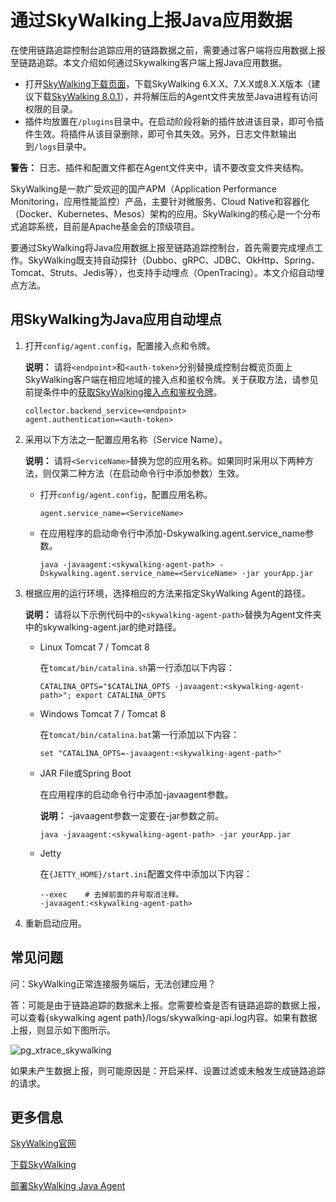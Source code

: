 # 通过SkyWalking上报Java应用数据

在使用链路追踪控制台追踪应用的链路数据之前，需要通过客户端将应用数据上报至链路追踪。本文介绍如何通过Skywalking客户端上报Java应用数据。

-   打开[SkyWalking下载页面](http://skywalking.apache.org/downloads/)，下载SkyWalking 6.X.X、7.X.X或8.X.X版本（建议下载[SkyWalking 8.0.1](https://www.apache.org/dyn/closer.cgi/skywalking/8.0.1/apache-skywalking-apm-8.0.1.tar.gz)），并将解压后的Agent文件夹放至Java进程有访问权限的目录。
-   插件均放置在`/plugins`目录中。在启动阶段将新的插件放进该目录，即可令插件生效。将插件从该目录删除，即可令其失效。另外，日志文件默输出到`/logs`目录中。

**警告：** 日志、插件和配置文件都在Agent文件夹中，请不要改变文件夹结构。

SkyWalking是一款广受欢迎的国产APM（Application Performance Monitoring，应用性能监控）产品，主要针对微服务、Cloud Native和容器化（Docker、Kubernetes、Mesos）架构的应用。SkyWalking的核心是一个分布式追踪系统，目前是Apache基金会的顶级项目。

要通过SkyWalking将Java应用数据上报至链路追踪控制台，首先需要完成埋点工作。SkyWalking既支持自动探针（Dubbo、gRPC、JDBC、OkHttp、Spring、Tomcat、Struts、Jedis等），也支持手动埋点（OpenTracing）。本文介绍自动埋点方法。

## 用SkyWalking为Java应用自动埋点

1.  打开`config/agent.config`，配置接入点和令牌。

    **说明：** 请将`<endpoint>`和`<auth-token>`分别替换成控制台概览页面上SkyWalking客户端在相应地域的接入点和鉴权令牌。关于获取方法，请参见前提条件中的[获取SkyWalking接入点和鉴权令牌](#tab3)。

    ```
    collector.backend_service=<endpoint>
    agent.authentication=<auth-token>
    ```

2.  采用以下方法之一配置应用名称（Service Name）。

    **说明：** 请将`<ServiceName>`替换为您的应用名称。如果同时采用以下两种方法，则仅第二种方法（在启动命令行中添加参数）生效。

    -   打开`config/agent.config`，配置应用名称。

        ```
        agent.service_name=<ServiceName>
        ```

    -   在应用程序的启动命令行中添加-Dskywalking.agent.service\_name参数。

        ```
        java -javaagent:<skywalking-agent-path> -Dskywalking.agent.service_name=<ServiceName> -jar yourApp.jar
        ```

3.  根据应用的运行环境，选择相应的方法来指定SkyWalking Agent的路径。

    **说明：** 请将以下示例代码中的`<skywalking-agent-path>`替换为Agent文件夹中的skywalking-agent.jar的绝对路径。

    -   Linux Tomcat 7 / Tomcat 8

        在`tomcat/bin/catalina.sh`第一行添加以下内容：

        ```
        CATALINA_OPTS="$CATALINA_OPTS -javaagent:<skywalking-agent-path>"; export CATALINA_OPTS
        ```

    -   Windows Tomcat 7 / Tomcat 8

        在`tomcat/bin/catalina.bat`第一行添加以下内容：

        ```
        set "CATALINA_OPTS=-javaagent:<skywalking-agent-path>"
        ```

    -   JAR File或Spring Boot

        在应用程序的启动命令行中添加-javaagent参数。

        **说明：** -javaagent参数一定要在-jar参数之前。

        ```
        java -javaagent:<skywalking-agent-path> -jar yourApp.jar
        ```

    -   Jetty

        在`{JETTY_HOME}/start.ini`配置文件中添加以下内容：

        ```
        --exec    # 去掉前面的井号取消注释。
        -javaagent:<skywalking-agent-path>
        ```

4.  重新启动应用。


## 常见问题

问：SkyWalking正常连接服务端后，无法创建应用？

答：可能是由于链路追踪的数据未上报。您需要检查是否有链路追踪的数据上报，可以查看\{skywalking agent path\}/logs/skywalking-api.log内容。如果有数据上报，则显示如下图所示。

![pg_xtrace_skywalking](https://static-aliyun-doc.oss-accelerate.aliyuncs.com/assets/img/zh-CN/1804948951/p89094.png)

如果未产生数据上报，则可能原因是：开启采样、设置过滤或未触发生成链路追踪的请求。

## 更多信息

[SkyWalking官网](http://skywalking.apache.org/)

[下载SkyWalking](http://skywalking.apache.org/downloads/)

[部署SkyWalking Java Agent](https://github.com/apache/incubator-skywalking/blob/v5.0.0-GA/docs/cn/Deploy-skywalking-agent-CN.md)

